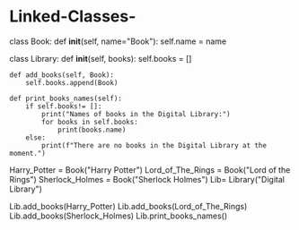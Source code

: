 # Linked-Classes-
class Book:
    def __init__(self, name="Book"):
        self.name = name

class Library:
    def __init__(self, books):
        self.books = []

    def add_books(self, Book):
        self.books.append(Book)

    def print_books_names(self):
        if self.books!= []:
            print("Names of books in the Digital Library:")
            for books in self.books:
                print(books.name)
        else:
            print(f"There are no books in the Digital Library at the moment.")

Harry_Potter = Book("Harry Potter")
Lord_of_The_Rings = Book("Lord of the Rings")
Sherlock_Holmes = Book("Sherlock Holmes")
Lib= Library("Digital Library")

Lib.add_books(Harry_Potter)
Lib.add_books(Lord_of_The_Rings)
Lib.add_books(Sherlock_Holmes)
Lib.print_books_names()
